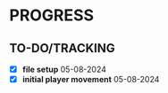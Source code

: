 # PROGRESS

## TO-DO/TRACKING
- [x] **file setup** 05-08-2024
- [x] **initial player movement** 05-08-2024